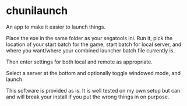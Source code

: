 # chunilaunch
An app to make it easier to launch things.

Place the exe in the same folder as your segatools ini. Run it, pick the location of your start batch for the game, start batch for local server, and where you want/where your combined launcher batch file currently is.

Then enter settings for both local and remote as appropriate.

Select a server at the bottom and optionally toggle windowed mode, and launch.

This software is provided as is. It is well tested on my own setup but can and will break your install if you put the wrong things in on purpose.
